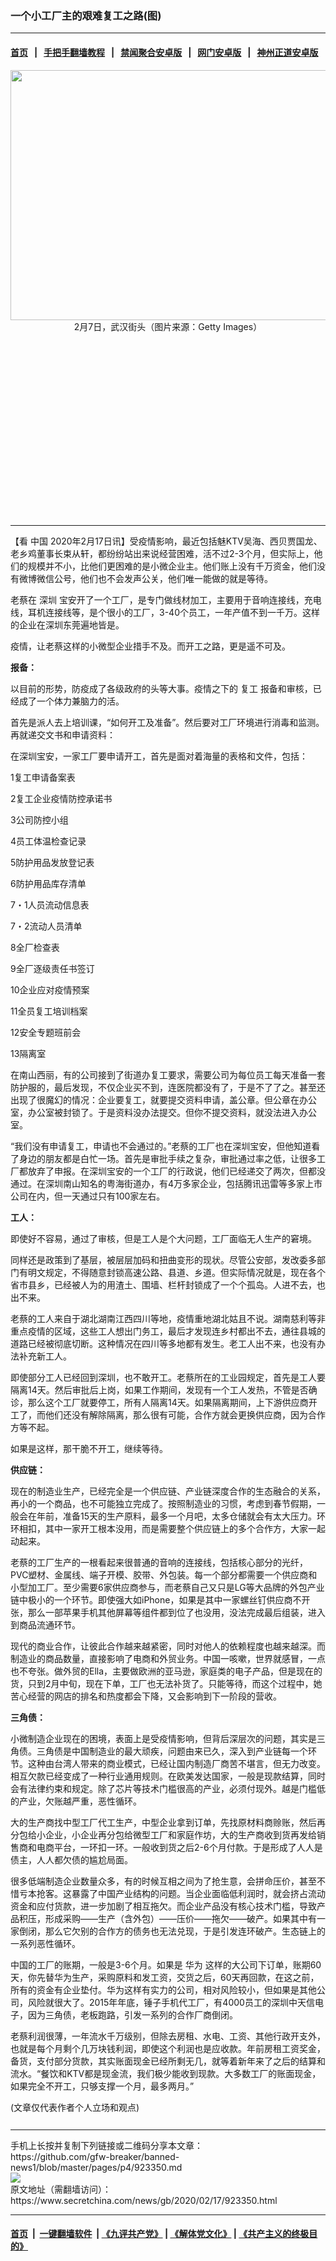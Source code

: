 ### 一个小工厂主的艰难复工之路(图)
------------------------

#### [首页](https://github.com/gfw-breaker/banned-news1/blob/master/README.md) &nbsp;&nbsp;|&nbsp;&nbsp; [手把手翻墙教程](https://github.com/gfw-breaker/guides/wiki) &nbsp;&nbsp;|&nbsp;&nbsp; [禁闻聚合安卓版](https://github.com/gfw-breaker/bn-android) &nbsp;&nbsp;|&nbsp;&nbsp; [网门安卓版](https://github.com/oGate2/oGate) &nbsp;&nbsp;|&nbsp;&nbsp; [神州正道安卓版](https://github.com/SzzdOgate/update) 



<div class="article_right" style="fone-color:#000">
 <p style="text-align: center;">
  <img alt="" src="https://img3.secretchina.com/pic/2020/2-8/p2622631a909299958-ss.jpg" style="height:400px; width:600px"/>
  <br>
   2月7日，武汉街头（图片来源：Getty Images）
   <span id="hideid" name="hideid" style="color:red;display:none;">
    <span href="https://www.secretchina.com">
    </span>
   </span>
  </br>
 </p>
 <div id="txt-mid1-t21-2017">
  <ins class="adsbygoogle" data-ad-client="ca-pub-1276641434651360" data-ad-slot="2451032099" style="display:inline-block;width:336px;height:280px">
  </ins>
  

---


  </div>
 </div>
 <p>
  【看
  <span href="https://www.secretchina.com" target="_blank">
   中国
  </span>
  2020年2月17日讯】受疫情影响，最近包括魅KTV吴海、西贝贾国龙、老乡鸡董事长束从轩，都纷纷站出来说经营困难，活不过2-3个月，但实际上，他们的规模并不小，比他们更困难的是小微企业主。他们账上没有千万资金，他们没有微博微信公号，他们也不会发声公关，他们唯一能做的就是等待。
  <span id="hideid" name="hideid" style="color:red;display:none;">
   <span href="https://www.secretchina.com">
   </span>
  </span>
 </p>
 <p>
  老蔡在
  <span href="https://www.secretchina.com/news/gb/tag/深圳" target="_blank">
   深圳
  </span>
  宝安开了一个工厂，是专门做线材加工，主要用于音响连接线，充电线，耳机连接线等，是个很小的工厂，3-40个员工，一年产值不到一千万。这样的企业在深圳东莞遍地皆是。
 </p>
 <p>
  疫情，让老蔡这样的小微型企业措手不及。而开工之路，更是遥不可及。
 </p>
 <p>
  <strong>
   报备：
  </strong>
 </p>
 <p>
  以目前的形势，防疫成了各级政府的头等大事。疫情之下的
  <span href="https://www.secretchina.com/news/gb/tag/复工" target="_blank">
   复工
  </span>
  报备和审核，已经成了一个体力兼脑力的活。
 </p>
 <p>
  首先是派人去上培训课，“如何开工及准备”。然后要对工厂环境进行消毒和监测。再就递交文书和申请资料：
 </p>
 <p>
  在深圳宝安，一家工厂要申请开工，首先是面对着海量的表格和文件，包括：
 </p>
 <p>
  1复工申请备案表
 </p>
 <p>
  2复工企业疫情防控承诺书
 </p>
 <p>
  3公司防控小组
 </p>
 <p>
  4员工体温检查记录
 </p>
 <p>
  5防护用品发放登记表
 </p>
 <p>
  6防护用品库存清单
 </p>
 <p>
  7・1人员流动信息表
 </p>
 <p>
  7・2流动人员清单
 </p>
 <p>
  8全厂检查表
 </p>
 <p>
  9全厂逐级责任书签订
 </p>
 <p>
  10企业应对疫情预案
 </p>
 <p>
  11全员复工培训档案
 </p>
 <p>
  12安全专题班前会
 </p>
 <center>
  <div style="max-width: 632px;height:180px; display: none; text-align: center; margin: 0 auto; overflow: hidden;overflow-x: hidden;">
   <div id="taboola-midarticle-thumbnails" style="max-width: 632px;height:180px;overflow: hidden;overflow-x: hidden;">
   </div>
  </div>
  <div>
   <ins class="adsbygoogle" data-ad-client="ca-pub-1276641434651360" data-ad-format="fluid" data-ad-layout="in-article" data-ad-slot="5164544770" style="display:block; text-align:center;">
   </ins>
  </div>
 </center>
 <p>
  13隔离室
 </p>
 <p>
  在南山西丽，有的公司接到了街道办复工要求，需要公司为每位员工每天准备一套防护服的，最后发现，不仅企业买不到，连医院都没有了，于是不了了之。甚至还出现了很魔幻的情况：企业要复工，就要提交资料申请，盖公章。但公章在办公室，办公室被封锁了。于是资料没办法提交。但你不提交资料，就没法进入办公室。
 </p>
 <p>
  “我们没有申请复工，申请也不会通过的。”老蔡的工厂也在深圳宝安，但他知道看了身边的朋友都是白忙一场。首先是审批手续之复杂，审批通过率之低，让很多工厂都放弃了申报。在深圳宝安的一个工厂的行政说，他们已经递交了两次，但都没通过。在深圳南山知名的粤海街道办，有4万多家企业，包括腾讯迅雷等多家上市公司在内，但一天通过只有100家左右。
 </p>
 <p>
  <strong>
   工人：
  </strong>
 </p>
 <p>
  即使好不容易，通过了审核，但是工人是个大问题，工厂面临无人生产的窘境。
 </p>
 <p>
  同样还是政策到了基层，被层层加码和扭曲变形的现状。尽管公安部，发改委多部门有明文规定，不得随意封锁高速公路、县道、乡道。但实际情况就是，现在各个省市县乡，已经被人为的用渣土、围墙、栏杆封锁成了一个个孤岛。人进不去，也出不来。
 </p>
 <p>
  老蔡的工人来自于湖北湖南江西四川等地，疫情重地湖北姑且不说。湖南慈利等非重点疫情的区域，这些工人想出门务工，最后才发现连乡村都出不去，通往县城的道路已经被彻底切断。这种情况在四川等多地都有发生。老工人出不来，也没有办法补充新工人。
 </p>
 <center>
  <ins class="adsbygoogle" data-ad-client="ca-pub-1276641434651360" data-ad-format="fluid" data-ad-layout="in-article" data-ad-slot="3646767294" style="display:block; text-align:center;">
  </ins>
 </center>
 <p>
  即使部分工人已经回到深圳，也不敢开工。老蔡所在的工业园规定，首先是工人要隔离14天。然后审批后上岗，如果工作期间，发现有一个工人发热，不管是否确诊，那么这个工厂就要停工，所有人隔离14天。如果隔离期间，上下游供应商开工了，而他们还没有解除隔离，那么很有可能，合作方就会更换供应商，因为合作方等不起。
 </p>
 <p>
  如果是这样，那干脆不开工，继续等待。
 </p>
 <p>
  <strong>
   供应链：
  </strong>
 </p>
 <p>
  现在的制造业生产，已经完全是一个供应链、产业链深度合作的生态融合的关系，再小的一个商品，也不可能独立完成了。按照制造业的习惯，考虑到春节假期，一般会在年前，准备15天的生产原料，最多一个月吧，太多仓储就会有太大压力。环环相扣，其中一家开工根本没用，而是需要整个供应链上的多个合作方，大家一起动起来。
 </p>
 <p>
  老蔡的工厂生产的一根看起来很普通的音响的连接线，包括核心部分的光纤，PVC塑材、金属线、端子开模、胶带、外包装。每一个部分都需要一个供应商和小型加工厂。至少需要6家供应商参与，而老蔡自己又只是LG等大品牌的外包产业链中极小的一个环节。即使强大如iPhone，如果是其中一家螺丝钉供应商不开张，那么一部苹果手机其他屏幕等组件都到位了也没用，没法完成最后组装，进入到商品流通环节。
 </p>
 <p>
  现代的商业合作，让彼此合作越来越紧密，同时对他人的依赖程度也越来越深。而制造业的商品数量，直接影响了电商和外贸业务。中国一咳嗽，世界就感冒，一点也不夸张。做外贸的Ella，主要做欧洲的亚马逊，家庭类的电子产品，但是现在的货，只到2月中旬，现在下单，工厂也无法补货了。只能等待，而这个过程中，她苦心经营的网店的排名和热度都会下降，又会影响到下一阶段的营收。
 </p>
 <p>
  <strong>
   三角债：
  </strong>
 </p>
 <p>
  小微制造企业现在的困境，表面上是受疫情影响，但背后深层次的问题，其实是三角债。三角债是中国制造业的最大顽疾，问题由来已久，深入到产业链每一个环节。这种由台湾人带来的商业模式，已经让国内制造厂商苦不堪言，但无力改变。相互欠款已经变成了一种行业通用规则。在欧美发达国家，一般是现款结算，同时会有法律约束和规定。除了芯片等技术门槛很高的产业，必须付现外。越是门槛低的产业，欠账越严重，恶性循环。
 </p>
 <p>
  大的生产商找中型工厂代工生产，中型企业拿到订单，先找原材料商赊账，然后再分包给小企业，小企业再分包给微型工厂和家庭作坊，大的生产商收到货再发给销售商和电商平台，一环扣一环。一般收到货之后2-6个月付款。于是形成了人人是债主，人人都欠债的尴尬局面。
 </p>
 <p>
  很多低端制造企业数量众多，有的时候互相之间为了抢生意，会拼命压价，甚至不惜亏本抢客。这暴露了中国产业结构的问题。当企业面临低利润时，就会挤占流动资金和应付货款，进一步加剧了相互拖欠。而企业产品没有核心技术门槛，导致产品积压，形成采购——生产（含外包）——压价——拖欠——破产。如果其中有一家倒闭，那么它欠别的合作方的债务也无法兑现，于是引发连环破产。生态链上的一系列恶性循环。
 </p>
 <p>
  中国的工厂的账期，一般是3-6个月。如果是
  <span href="https://www.secretchina.com/news/gb/tag/华为" target="_blank">
   华为
  </span>
  这样的大公司下订单，账期60天，你先替华为生产，采购原料和发工资，交货之后，60天再回款，在这之前，所有的资金有企业垫付。华为这样有实力的公司，相对风险较小，但如果是其他公司，风险就很大了。2015年年底，锤子手机代工厂，有4000员工的深圳中天信电子，因为三角债，老板跑路，引发一系列的合作厂商倒闭。
 </p>
 <p>
  老蔡利润很薄，一年流水千万级别，但除去房租、水电、工资、其他行政开支外，也就是每个月剩个几万块钱利润，即使这个利润也是应收款。年前房租工资奖金，备货，支付部分货款，其实账面现金已经所剩无几，就等着新年来了之后的结算和流水。“餐饮和KTV都是现金流，我们极少能收到现款。大多数工厂的账面现金，如果完全不开工，只够支撑一个月，最多两月。”
 </p>
 (文章仅代表作者个人立场和观点)
 <center>
  <div>
   <div id="txt-mid2-t22-2017" style="display: block;  max-height: 351px;  overflow: hidden;">
    <div id="SC-21xxx">
    </div>
    <ins class="adsbygoogle" data-ad-client="ca-pub-1276641434651360" data-ad-format="auto" data-ad-slot="4301710469" data-full-width-responsive="true" style="display:block">
    </ins>
   </div>
  </div>
 </center>
 <div style="padding-top:12px;">
 </div>
</div>

<hr/>
手机上长按并复制下列链接或二维码分享本文章：<br/>
https://github.com/gfw-breaker/banned-news1/blob/master/pages/p4/923350.md <br/>
<a href='https://github.com/gfw-breaker/banned-news1/blob/master/pages/p4/923350.md'><img src='https://github.com/gfw-breaker/banned-news1/blob/master/pages/p4/923350.md.png'/></a> <br/>
原文地址（需翻墙访问）：https://www.secretchina.com/news/gb/2020/02/17/923350.html


------------------------
#### [首页](https://github.com/gfw-breaker/banned-news1/blob/master/README.md) &nbsp;|&nbsp; [一键翻墙软件](https://github.com/gfw-breaker/nogfw/blob/master/README.md) &nbsp;| [《九评共产党》](https://github.com/gfw-breaker/9ping.md/blob/master/README.md#九评之一评共产党是什么) | [《解体党文化》](https://github.com/gfw-breaker/jtdwh.md/blob/master/README.md) | [《共产主义的终极目的》](https://github.com/gfw-breaker/gczydzjmd.md/blob/master/README.md)


<img src='http://gfw-breaker.win/banned-news/pages/p4/923350.md' width='0px' height='0px'/>